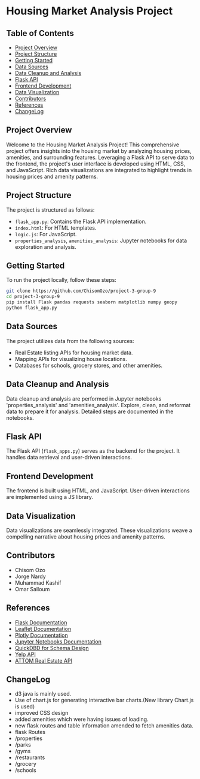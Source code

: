 # Housing Market Analysis Project

## Table of Contents
- [Project Overview](#project-overview)
- [Project Structure](#project-structure)
- [Getting Started](#getting-started)
- [Data Sources](#data-sources)
- [Data Cleanup and Analysis](#data-cleanup-and-analysis)
- [Flask API](#flask-api)
- [Frontend Development](#frontend-development)
- [Data Visualization](#data-visualization)
- [Contributors](#contributors)
- [References](#references)
- [ChangeLog](#ChangeLog)

## Project Overview
Welcome to the Housing Market Analysis Project! This comprehensive project offers insights into the housing market by analyzing housing prices, amenities, and surrounding features. Leveraging a Flask API to serve data to the frontend, the project's user interface is developed using HTML, CSS, and JavaScript. Rich data visualizations are integrated to highlight trends in housing prices and amenity patterns.

## Project Structure
The project is structured as follows:

- `flask_app.py`: Contains the Flask API implementation.
- `index.html`: For HTML templates.
- `logic.js`: For JavaScript.
- `properties_analysis`, `amenities_analysis`: Jupyter notebooks for data exploration and analysis.

## Getting Started
To run the project locally, follow these steps:

```bash
git clone https://github.com/ChisomOzo/project-3-group-9
cd project-3-group-9
pip install Flask pandas requests seaborn matplotlib numpy geopy
python flask_app.py
```

## Data Sources
The project utilizes data from the following sources:

- Real Estate listing APIs for housing market data.
- Mapping APIs for visualizing house locations.
- Databases for schools, grocery stores, and other amenities.

## Data Cleanup and Analysis
Data cleanup and analysis are performed in Jupyter notebooks 'properties_analysis' and 'amenities_analysis'. Explore, clean, and reformat data to prepare it for analysis. Detailed steps are documented in the notebooks.

## Flask API
The Flask API (`flask_apps.py`) serves as the backend for the project. It handles data retrieval and user-driven interactions. 

## Frontend Development
The frontend is built using HTML, and JavaScript. User-driven interactions are implemented using a JS library. 

## Data Visualization
Data visualizations are seamlessly integrated. These visualizations weave a compelling narrative about housing prices and amenity patterns. 

## Contributors
- Chisom Ozo
- Jorge Nardy
- Muhammad Kashif
- Omar Salloum 

## References
- [Flask Documentation](https://flask.palletsprojects.com/)
- [Leaflet Documentation](https://leafletjs.com/)
- [Plotly Documentation](https://plotly.com/)
- [Jupyter Notebooks Documentation](https://jupyter.org/)
- [QuickDBD for Schema Design](https://www.quickdatabasediagrams.com/)
- [Yelp API](https://www.yelp.com/developers/documentation/v3)
- [ATTOM Real Estate API](https://api.developer.attomdata.com/docs)
## ChangeLog
- d3 java is mainly used.
- Use of chart.js for generating interactive bar charts.(New library Chart.js is used)
- improved CSS design
- added amenities which were having issues of loading.
- new flask routes and table information amended to fetch amenities data.
- flask Routes
- /properties
- /parks
- /gyms
- /restaurants
- /grocery
- /schools
